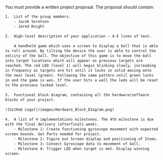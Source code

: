 You must provide a written project proposal. The proposal should contain:

    1.  List of the group members.
		- Jacob Sorenson
		- Jared Knight
	
    2.  High-level description of your application – 4-5 lines of text.

		A handheld game which uses a screen to display a ball that is able to roll around. By tilting the device the user is able to control the velcity of the ball. The objective of this game is to move the ball into target locations which will appear as previous targets are reached. The red LED (level 1) will begin blinking slowly, increading in frequency as targets are hit until it locks in solid moving onto the next level (green). Following the same pattern until green locks in and the game is won. If the user hits a wall the leds will be reset to the previous locked level.
		
    3.  Functional block diagram, containing all the hardware/software blocks of your project.

	![GitHub Logo](/images/Hardware_Block_DIagram.png)

    4.  A list of 4 implementations milestones. The 4th milestone is due with the final delivery (afterfinals week).
		- Milestone 1: Create functioning gyroscope movement with expected screen bounds. Get Parts needed for project.
		- Milestone 2: Figure out Screen display and positioning of Items.
		- Milestone 3: Connect Gyroscope data to movement of ball.
		- Milestone 4: Trigger LED when target is met. Display winning screen.


